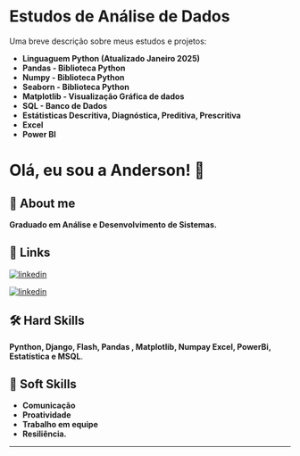 
# Estudos de Análise de Dados 
 
 

Uma breve descrição sobre meus estudos e projetos: 


* **Linguaguem Python (Atualizado  Janeiro 2025)**
* **Pandas - Biblioteca Python**
* **Numpy - Biblioteca Python**
* **Seaborn - Biblioteca Python**
* **Matplotlib - Visualização Gráfica de dados**
* **SQL - Banco de Dados**
* **Estátisticas Descritiva, Diagnóstica, Preditiva, Prescritiva**
* **Excel**
* **Power BI**


# Olá, eu sou a Anderson! 👋


## 🚀 About me
**Graduado em Análise e Desenvolvimento de Sistemas.**



## 🔗 Links
[![linkedin](https://img.shields.io/badge/portifolio-0A66C?style=for-the-badge&logo=linkedin&logoColor=white)](https://andersonlignelli.netlify.app/)


[![linkedin](https://img.shields.io/badge/linkedin-0A66C2?style=for-the-badge&logo=linkedin&logoColor=white)](https://www.linkedin.com/in/anderson-gouveia-lignelli-0aa33332a/)


## 🛠 Hard Skills
**Pynthon, Django, Flash, Pandas , Matplotlib, Numpay Excel, PowerBi, Estatística e MSQL**.

## 🤝 Soft Skills

* **Comunicação**
* **Proatividade**
* **Trabalho em equipe**
* **Resiliência.**
******************************************************************************************************************************************************
